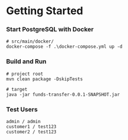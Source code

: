 # Getting Started

### Start PostgreSQL with Docker
```
# src/main/docker/
docker-compose -f .\docker-compose.yml up -d
```

### Build and Run
```
# project root
mvn clean package -DskipTests

# target
java -jar funds-transfer-0.0.1-SNAPSHOT.jar
```

### Test Users
```
admin / admin
customer1 / test123
customer2 / test123
```